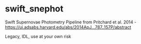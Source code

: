 # swift_snephot
Swift Supernovae Photometry Pipeline from Pritchard et al. 2014 - https://ui.adsabs.harvard.edu/abs/2014ApJ...787..157P/abstract

Legacy, IDL, use at your own risk
